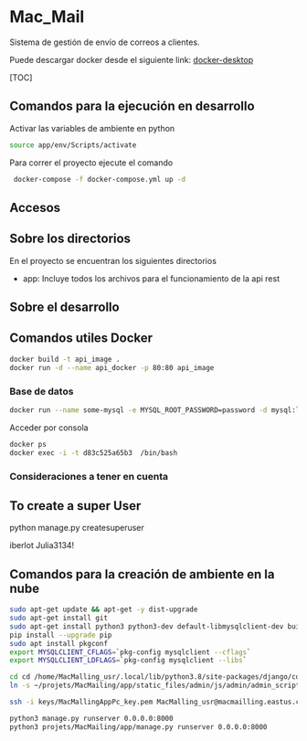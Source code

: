 # Mac_Mail

Sistema de gestión de envío de correos a clientes.

Puede descargar docker desde el siguiente link: [docker-desktop](https://www.docker.com/products/docker-desktop/)

[TOC]

## Comandos para la ejecución en desarrollo

Activar las variables de ambiente en python

```bash
source app/env/Scripts/activate
```

Para correr el proyecto ejecute el comando

```bash
 docker-compose -f docker-compose.yml up -d 
```

## Accesos

## Sobre los directorios

En el proyecto se encuentran los siguientes directorios

- app: Incluye todos los archivos para el funcionamiento de la api rest 

## Sobre el desarrollo

## Comandos utiles Docker

```bash
docker build -t api_image .
docker run -d --name api_docker -p 80:80 api_image
```

### Base de datos

```bash
docker run --name some-mysql -e MYSQL_ROOT_PASSWORD=password -d mysql:latest --character-set-server=utf8mb4 --collation-server=utf8mb4_unicode_ci
```

Acceder por consola

```bash
docker ps
docker exec -i -t d83c525a65b3  /bin/bash
```

### Consideraciones a tener en cuenta

## To create a super User

python manage.py createsuperuser

iberlot
Julia3134!

## Comandos para la creación de ambiente en la nube

```bash
sudo apt-get update && apt-get -y dist-upgrade
sudo apt-get install git
sudo apt-get install python3 python3-dev default-libmysqlclient-dev build-essential
pip install --upgrade pip
sudo apt install pkgconf
export MYSQLCLIENT_CFLAGS=`pkg-config mysqlclient --cflags`
export MYSQLCLIENT_LDFLAGS=`pkg-config mysqlclient --libs`

cd cd /home/MacMalling_usr/.local/lib/python3.8/site-packages/django/contrib/admin/static/admin/js/admin/
ln -s ~/projets/MacMailing/app/static_files/admin/js/admin/admin_script.js admin_script.js

ssh -i keys/MacMallingAppPc_key.pem MacMalling_usr@macmailling.eastus.cloudapp.azure.com

python3 manage.py runserver 0.0.0.0:8000
python3 projets/MacMailing/app/manage.py runserver 0.0.0.0:8000
```
